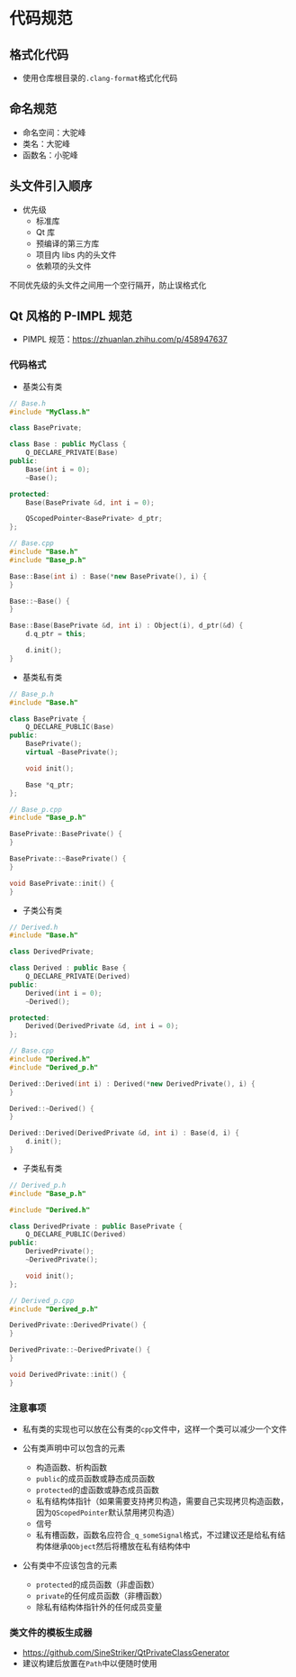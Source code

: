 # 代码规范

## 格式化代码

+ 使用仓库根目录的`.clang-format`格式化代码

## 命名规范

+ 命名空间：大驼峰
+ 类名：大驼峰
+ 函数名：小驼峰

## 头文件引入顺序

+ 优先级
    + 标准库
    + Qt 库
    + 预编译的第三方库
    + 项目内 libs 内的头文件
    + 依赖项的头文件

不同优先级的头文件之间用一个空行隔开，防止误格式化

## Qt 风格的 P-IMPL 规范

+ PIMPL 规范：https://zhuanlan.zhihu.com/p/458947637

### 代码格式

+ 基类公有类

```c++
// Base.h
#include "MyClass.h"

class BasePrivate;

class Base : public MyClass {
    Q_DECLARE_PRIVATE(Base)
public:
    Base(int i = 0);
    ~Base();

protected:
    Base(BasePrivate &d, int i = 0);

    QScopedPointer<BasePrivate> d_ptr;
};
```

```c++
// Base.cpp
#include "Base.h"
#include "Base_p.h"

Base::Base(int i) : Base(*new BasePrivate(), i) {
}

Base::~Base() {
}

Base::Base(BasePrivate &d, int i) : Object(i), d_ptr(&d) {
    d.q_ptr = this;

    d.init();
}
```

+ 基类私有类

```c++
// Base_p.h
#include "Base.h"

class BasePrivate {
    Q_DECLARE_PUBLIC(Base)
public:
    BasePrivate();
    virtual ~BasePrivate();

    void init();

    Base *q_ptr;
};
```

```c++
// Base_p.cpp
#include "Base_p.h"

BasePrivate::BasePrivate() {
}

BasePrivate::~BasePrivate() {
}

void BasePrivate::init() {
}
```

+ 子类公有类

```c++
// Derived.h
#include "Base.h"

class DerivedPrivate;

class Derived : public Base {
    Q_DECLARE_PRIVATE(Derived)
public:
    Derived(int i = 0);
    ~Derived();

protected:
    Derived(DerivedPrivate &d, int i = 0);
};
```

```c++
// Base.cpp
#include "Derived.h"
#include "Derived_p.h"

Derived::Derived(int i) : Derived(*new DerivedPrivate(), i) {
}

Derived::~Derived() {
}

Derived::Derived(DerivedPrivate &d, int i) : Base(d, i) {
    d.init();
}
```

+ 子类私有类

```c++
// Derived_p.h
#include "Base_p.h"

#include "Derived.h"

class DerivedPrivate : public BasePrivate {
    Q_DECLARE_PUBLIC(Derived)
public:
    DerivedPrivate();
    ~DerivedPrivate();

    void init();
};
```

```c++
// Derived_p.cpp
#include "Derived_p.h"

DerivedPrivate::DerivedPrivate() {
}

DerivedPrivate::~DerivedPrivate() {
}

void DerivedPrivate::init() {
}
```

### 注意事项

+ 私有类的实现也可以放在公有类的`cpp`文件中，这样一个类可以减少一个文件

+ 公有类声明中可以包含的元素
    + 构造函数、析构函数
    + `public`的成员函数或静态成员函数
    + `protected`的虚函数或静态成员函数
    + 私有结构体指针（如果需要支持拷贝构造，需要自己实现拷贝构造函数，因为`QScopedPointer`默认禁用拷贝构造）
    + 信号
    + 私有槽函数，函数名应符合`_q_someSignal`格式，不过建议还是给私有结构体继承`QObject`然后将槽放在私有结构体中

+ 公有类中不应该包含的元素
    + `protected`的成员函数（非虚函数）
    + `private`的任何成员函数（非槽函数）
    + 除私有结构体指针外的任何成员变量

### 类文件的模板生成器

+ https://github.com/SineStriker/QtPrivateClassGenerator
+ 建议构建后放置在`Path`中以便随时使用
